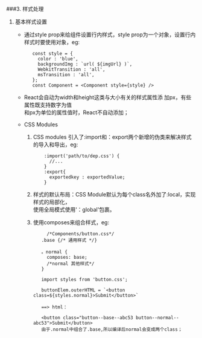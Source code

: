 ###3. 样式处理

1. 基本样式设置
   + 通过style prop来给组件设置行内样式，style prop为一个对象，设置行内样式时要使用对象，eg:

            const style = {
              color : 'blue',
              backgroundImg : `url( ${imgUrl} )`,
              WebkitTransition : 'all',
              msTransition : 'all',
            };
            const Component = <Component style={style} />

   + React会自动为width和height这类与大小有关的样式属性添  加px，有些属性既支持数字为值  
     和px为单位的属性值时，React不自动添加；
   + CSS Modules
     1. CSS modules 引入了:import和：export两个新增的伪类来解决样式的导入和导出，eg:

                :import('path/to/dep.css') {
                  //...
                }
                :export{
                  exportedkey : exportedValue;
                }
     2. 样式的默认布局：CSS Module默认为每个class名外加了:local，实现样式的局部化，  
        使用全局模式使用'：global'包裹。
     3. 使用composes来组合样式，eg:

                 /*Components/button.css*/
               .base {/* 通用样式 */}

               。normal {
                 composes: base;
                 /*normal 其他样式*/
               }

               import styles from 'button.css';

               buttonElem.outerHTML = `<button class=${styles.normal}>Submit</button>`

               ==> html：

               <button class="button--base--abc53 button--normal--abc53">Submit</button>
               由于.normal中组合了.base,所以编译后normal会变成两个class；
